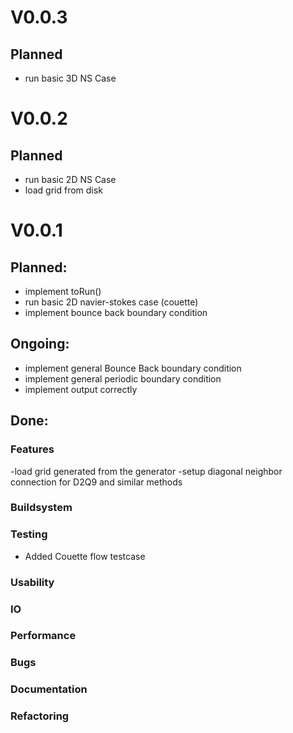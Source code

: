 # V0.0.3
## Planned
- run basic 3D NS Case

# V0.0.2
## Planned
- run basic 2D NS Case
- load grid from disk

# V0.0.1
## Planned:
- implement toRun()
- run basic 2D navier-stokes case (couette)
- implement bounce back boundary condition

## Ongoing:
- implement general Bounce Back boundary condition
- implement general periodic boundary condition
- implement output correctly

## Done:
### Features
-load grid generated from the generator
-setup diagonal neighbor connection for D2Q9 and similar methods

### Buildsystem

### Testing
- Added Couette flow testcase

### Usability

### IO

### Performance

### Bugs

### Documentation

### Refactoring
